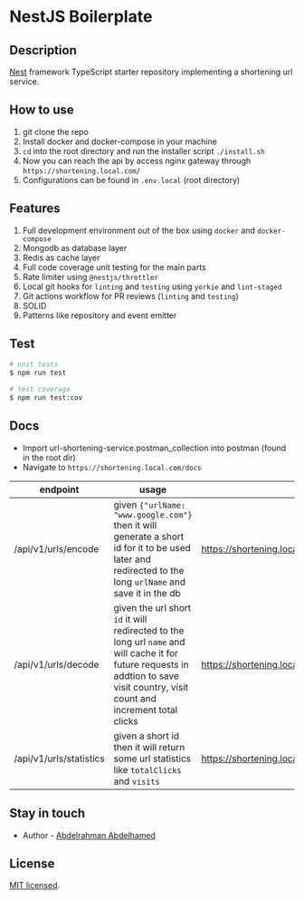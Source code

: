 # NestJS Boilerplate

## Description

[Nest](https://github.com/nestjs/nest) framework TypeScript starter repository implementing a shortening url service.

## How to use

1. git clone the repo
2. Install docker and docker-compose in your machine
3. `cd` into the root directory and run the installer script `./install.sh`
4. Now you can reach the api by access nginx gateway through `https://shortening.local.com/`
5. Configurations can be found in `.env.local` (root directory)

## Features

1. Full development environment out of the box using `docker` and `docker-compose`
2. Mongodb as database layer
3. Redis as cache layer
4. Full code coverage unit testing for the main parts
5. Rate limiter using `@nestjs/throttler`
6. Local git hooks for `linting` and `testing` using `yorkie` and `lint-staged`
7. Git actions workflow for PR reviews (`linting` and `testing`)
8. SOLID
9. Patterns like repository and event emitter




## Test

```bash
# unit tests
$ npm run test

# test coverage
$ npm run test:cov
```

## Docs

- Import url-shortening-service.postman_collection into postman (found in the root dir)
- Navigate to `https://shortening.local.com/docs`

| endpoint 	| usage 	| gateway example 	|
|---	|---	|---	|
| /api/v1/urls/encode 	| given `{"urlName: "www.google.com"}` then it will generate a short id for it to be used later and redirected to the long `urlName` and save it in the db 	| https://shortening.local.com/encode 	|
| /api/v1/urls/decode 	| given the url short `id` it will redirected to the long url `name` and will cache it for future requests in addtion to save visit country, visit count and increment total clicks 	| https://shortening.local.com/559WLYubxkoB7PmkvJeHUi 	|
| /api/v1/urls/statistics 	| given a short id then it will return some url statistics like `totalClicks` and `visits` 	| https://shortening.local.com/statistics/559WLYubxkoB7PmkvJeHUi 	|

## Stay in touch

- Author - [Abdelrahman Abdelhamed](https://www.linkedin.com/in/abdelrahman-abdelhamed/)

## License

[MIT licensed](LICENSE).

